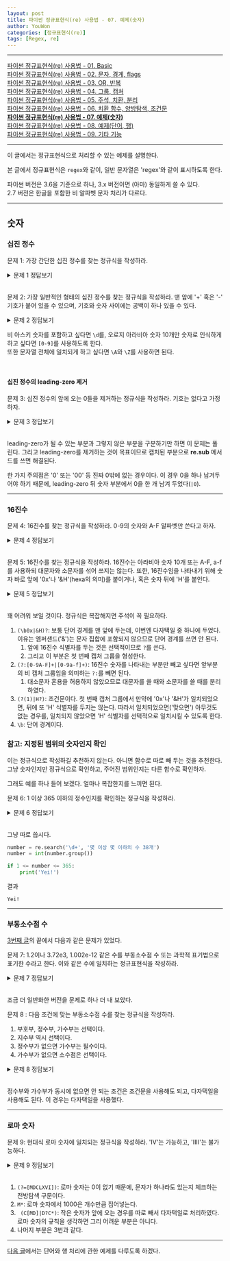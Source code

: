 ```yaml
---
layout: post
title: 파이썬 정규표현식(re) 사용법 - 07. 예제(숫자)
author: YouWon
categories: [정규표현식(re)]
tags: [Regex, re]
---
```


---

[파이썬 정규표현식(re) 사용법 - 01. Basic](https://greeksharifa.github.io/%EC%A0%95%EA%B7%9C%ED%91%9C%ED%98%84%EC%8B%9D(re)/2018/07/20/regex-usage-01-basic/)  
[파이썬 정규표현식(re) 사용법 - 02. 문자, 경계, flags](https://greeksharifa.github.io/%EC%A0%95%EA%B7%9C%ED%91%9C%ED%98%84%EC%8B%9D(re)/2018/07/21/regex-usage-02-basic/)  
[파이썬 정규표현식(re) 사용법 - 03. OR, 반복](https://greeksharifa.github.io/%EC%A0%95%EA%B7%9C%ED%91%9C%ED%98%84%EC%8B%9D(re)/2018/07/22/regex-usage-03-basic/)  
[파이썬 정규표현식(re) 사용법 - 04. 그룹, 캡처](https://greeksharifa.github.io/%EC%A0%95%EA%B7%9C%ED%91%9C%ED%98%84%EC%8B%9D(re)/2018/07/28/regex-usage-04-intermediate/)  
[파이썬 정규표현식(re) 사용법 - 05. 주석, 치환, 분리](https://greeksharifa.github.io/%EC%A0%95%EA%B7%9C%ED%91%9C%ED%98%84%EC%8B%9D(re)/2018/08/04/regex-usage-05-intermediate/)  
[파이썬 정규표현식(re) 사용법 - 06. 치환 함수, 양방탐색, 조건문](https://greeksharifa.github.io/%EC%A0%95%EA%B7%9C%ED%91%9C%ED%98%84%EC%8B%9D(re)/2018/08/05/regex-usage-06-advanced/)  
**[파이썬 정규표현식(re) 사용법 - 07. 예제(숫자)](https://greeksharifa.github.io/%EC%A0%95%EA%B7%9C%ED%91%9C%ED%98%84%EC%8B%9D(re)/2018/08/06/regex-usage-07-example/)**  
[파이썬 정규표현식(re) 사용법 - 08. 예제(단어, 행)](https://greeksharifa.github.io/%EC%A0%95%EA%B7%9C%ED%91%9C%ED%98%84%EC%8B%9D(re)/2018/08/06/regex-usage-08-example/)  
[파이썬 정규표현식(re) 사용법 - 09. 기타 기능](https://greeksharifa.github.io/%EC%A0%95%EA%B7%9C%ED%91%9C%ED%98%84%EC%8B%9D(re)/2018/08/24/regex-usage-09-other-functions/)  

---

이 글에서는 정규표현식으로 처리할 수 있는 예제를 설명한다.

본 글에서 정규표현식은 `regex`와 같이, 일반 문자열은 'regex'와 같이 표시하도록 한다.

파이썬 버전은 3.6을 기준으로 하나, 3.x 버전이면 (아마) 동일하게 쓸 수 있다.  
2.7 버전은 한글을 포함한 비 알파벳 문자 처리가 다르다.

---

## 숫자

### 십진 정수

문제 1: 가장 간단한 십진 정수를 찾는 정규식을 작성하라.
<details>
    <summary>문제 1 정답보기</summary>
    <p>r'\b[0-9]+\b'</p>
</details>

<br>

문제 2: 가장 일반적인 형태의 십진 정수를 찾는 정규식을 작성하라. 맨 앞에 '+' 혹은 '-' 기호가 붙어 있을 수 있으며, 기호와 숫자 사이에는 공백이 하나 있을 수 있다.
<details>
    <summary>문제 2 정답보기</summary>
    <p>r'(?:[+-] ?)?\b\d+\b'</p>
</details>

비 아스키 숫자를 포함하고 싶다면 `\d`를, 오로지 아라비아 숫자 10개만 숫자로 인식하게 하고 싶다면 `[0-9]`를 사용하도록 한다.  
또한 문자열 전체에 일치되게 하고 싶다면 `\A`와 `\Z`를 사용하면 된다.

<br>

#### 십진 정수의 leading-zero 제거


문제 3: 십진 정수의 앞에 오는 0들을 제거하는 정규식을 작성하라. 기호는 없다고 가정하자.
<details>
    <summary>문제 3 정답보기</summary>
    <p>re.sub(r'\b0*([1-9][0-9]*|0)\b', r'\1', string)</p>
</details>

<br>

leading-zero가 될 수 있는 부분과 그렇지 않은 부분을 구분하기만 하면 이 문제는 풀린다. 그리고 leading-zero를 제거하는 것이 목표이므로 캡처된 부분으로 **re.sub** 메서드를 쓰면 해결된다.

한 가지 주의점은 '0' 또는 '00' 등 진짜 0밖에 없는 경우이다. 이 경우 0을 하나 남겨두어야 하기 때문에, leading-zero 뒤 숫자 부분에서 0을 한 개 남겨 두었다(`|0`).

---

### 16진수

문제 4: 16진수를 찾는 정규식을 작성하라. 0-9의 숫자와 A-F 알파벳만 쓴다고 하자.
<details>
    <summary>문제 4 정답보기</summary>
    <p>r'\A[0-9A-F]+\Z'</p>
</details>

<br>

문제 5: 16진수를 찾는 정규식을 작성하라. 16진수는 아라비아 숫자 10개 또는 A-F, a-f를 사용하되 대문자와 소문자를 섞어 쓰지는 않는다. 또한, 16진수임을 나타내기 위해 숫자 바로 앞에 '0x'나 '&H'(hexa의 의미)를 붙이거나, 혹은 숫자 뒤에 'H'를 붙인다.
<details>
    <summary>문제 5 정답보기</summary>
    <p>r'(\b0x|&H)?(?:[0-9A-F]+|[0-9a-f]+)(?(1)|H?)\b'</p>
</details>

<br>

꽤 어려워 보일 것이다. 정규식은 복잡해지면 주석이 꼭 필요하다.

1. `(\b0x|&H)?`: 보통 단어 경계를 맨 앞에 두는데, 이번엔 다자택일 중 하나에 두었다. 이유는 엠퍼샌드('&')는 문자 집합에 포함되지 않으므로 단어 경계를 쓰면 안 된다. 
    1. 앞에 16진수 식별자를 두는 것은 선택적이므로 `?`를 쓴다.
    2. 그리고 이 부분은 첫 번째 캡처 그룹을 형성한다.
2. `(?:[0-9A-F]+|[0-9a-f]+)`: 16진수 숫자를 나타내는 부분만 빼고 싶다면 앞부분의 비 캡처 그룹임을 의미하는 `?:`를 빼면 된다.
    1. 대소문자 혼용을 허용하지 않았으므로 대문자를 쓸 때와 소문자를 쓸 때를 분리하였다.
3. `(?(1)|H?)`: 조건문이다. 첫 번째 캡처 그룹에서 만약에 '0x'나 '&H'가 일치되었으면, 뒤에 또 'H' 식별자를 두지는 않는다. 따라서 일치되었으면('맞으면') 아무것도 없는 경우를, 일치되지 않았으면 'H' 식별자를 선택적으로 일치시킬 수 있도록 한다.
4. `\b`: 단어 경계이다.


### 참고: 지정된 범위의 숫자인지 확인

이는 정규식으로 작성하길 추천하지 않는다. 아니면 함수로 따로 빼 두는 것을 추천한다.  
그냥 숫자인지만 정규식으로 확인하고, 주어진 범위인지는 다른 함수로 확인하자.

그래도 예를 하나 들어 보겠다. 얼마나 복잡한지를 느끼면 된다.

문제 6: 1 이상 365 이하의 정수인지를 확인하는 정규식을 작성하라.
<details>
    <summary>문제 6 정답보기</summary>
    <p>r'(36[0-5]|3[0-5][0-9]|[12][0-9]{2}|[1-9][0-9]?)'</p>
</details>

<br>

그냥 따로 씁시다.

```python
number = re.search('\d+', '몇 이상 몇 이하의 수 38개')
number = int(number.group())

if 1 <= number <= 365:
    print('Yei!')
```
결과
```
Yei!
```

---

### 부동소수점 수 

[3번째 글](https://greeksharifa.github.io/%EC%A0%95%EA%B7%9C%ED%91%9C%ED%98%84%EC%8B%9D(re)/2018/07/22/regex-usage-03-basic/)의 끝에서 다음과 같은 문제가 있었다.

문제 7: 1.2이나 3.72e3, 1.002e-12 같은 수를 부동소수점 수 또는 과학적 표기법으로 표기한 수라고 한다. 이와 같은 수에 일치하는 정규표현식을 작성하라.
<details>
    <summary>문제 7 정답보기</summary>
    <p>r'\b\d*\.\d+(e\d+)?'</p>
</details>

<br>

조금 더 일반화한 버전을 문제로 하나 더 내 보았다.

문제 8 : 다음 조건에 맞는 부동소수점 수를 찾는 정규식을 작성하라.
1. 부호부, 정수부, 가수부는 선택이다.
2. 지수부 역시 선택이다.
3. 정수부가 없으면 가수부는 필수이다.
4. 가수부가 없으면 소수점은 선택이다.

<details>
    <summary>문제 8 정답보기</summary>
    <p>r'[+-]?(\b[0-9]+(\.[0-9]*)?|\.[0-9]+)([eE][+-]?[0-9]+\b)?'</p>
</details>

<br>

정수부와 가수부가 동시에 없으면 안 되는 조건은 조건문을 사용해도 되고, 다자택일을 사용해도 된다. 이 경우는 다자택일을 사용했다.

---


### 로마 숫자

문제 9: 현대식 로마 숫자에 일치되는 정규식을 작성하라. 'IV'는 가능하고, 'IIII'는 불가능하다.
<details>
    <summary>문제 9 정답보기</summary>
    <p>r'\b(?=[MDCLXVI])M*(C[MD]|D?C*)(X[CL]|L?X*)(I[XV]|V?I*)\b'</p>
</details>

<br>

1. `(?=[MDCLXVI])`: 로마 숫자는 0이 없기 때문에, 문자가 하나라도 있는지 체크하는 전방탐색 구문이다.
2. `M*`: 로마 숫자에서 1000은 개수만큼 집어넣는다.
3. ` (C[MD]|D?C*)`: 작은 숫자가 앞에 오는 경우를 따로 빼서 다자택일로 처리하였다. 로마 숫자의 규칙을 생각하면 그리 어려운 부분은 아니다.
4. 나머지 부분은 3번과 같다.


---

[다음 글](https://greeksharifa.github.io/%EC%A0%95%EA%B7%9C%ED%91%9C%ED%98%84%EC%8B%9D(re)/2018/08/06/regex-usage-08-example/)에서는 단어와 행 처리에 관한 예제를 다루도록 하겠다.
